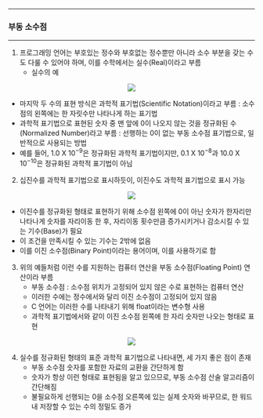 -----
### 부동 소수점
-----
1. 프로그래밍 언어는 부호있는 정수와 부호없는 정수뿐만 아니라 소수 부분을 갖는 수도 다룰 수 있어야 하며, 이를 수학에서는 실수(Real)이라고 부름
   - 실수의 예
<div align="center">
<img src="https://github.com/user-attachments/assets/a21def88-a7c3-4868-bbc0-f8cfbcb69d07">
</div>

  - 마지막 두 수의 표현 방식은 과학적 표기법(Scientific Notation)이라고 부름 : 소수점의 왼쪽에는 한 자릿수만 나타나게 하는 표기법
  - 과학적 표기법으로 표현된 숫자 중 맨 앞에 0이 나오지 않는 것을 정규화된 수(Normalized Number)라고 부름 : 선행하는 0이 없는 부동 소수점 표기법으로, 일반적으로 사용되는 방법
  - 예를 들어, 1.0 X $10^{-9}$은 정규화된 과학적 표기법이지만, 0.1 X $10^{-8}$과 10.0 X $10^{-10}$은 정규화된 과학적 표기법이 아님

2. 십진수를 과학적 표기법으로 표시하듯이, 이진수도 과학적 표기법으로 표시 가능
<div align="center">
<img src="https://github.com/user-attachments/assets/a44b9ff4-a716-4acd-971e-e9536cfdf247">
</div>

   - 이진수를 정규화된 형태로 표현하기 위해 소수점 왼쪽에 0이 아닌 숫자가 한자리만 나타나게 숫자를 자리이동 한 후, 자리이동 횟수만큼 증가시키거나 감소시킬 수 있는 기수(Base)가 필요
   - 이 조건을 만족시킬 수 있는 기수는 2밖에 없음
   - 이를 이진 소수점(Binary Point)이라는 용어이며, 이를 사용하기로 함

3. 위의 예들처럼 이런 수를 지원하는 컴퓨터 연산을 부동 소수점(Floating Point) 연산이라 부름
   - 부동 소수점 : 소수점 위치가 고정되어 있지 않은 수로 표현하는 컴퓨터 연산
   - 이러한 수에는 정수에서와 달리 이진 소수점이 고정되어 있지 않음
   - C 언어는 이러한 수를 나타내기 위해 float이라는 변수형 사용
   - 과학적 표기법에서와 같이 이진 소수점 왼쪽에 한 자리 숫자만 나오는 형태로 표현
<div align="center">
<img src="https://github.com/user-attachments/assets/f03a41cd-f24f-4287-a6a1-7fcbdc9b2148">
</div>

4. 실수를 정규화된 형태의 표준 과학적 표기법으로 나타내면, 세 가지 좋은 점이 존재
   - 부동 소수점 숫자를 포함한 자료의 교환을 간단하게 함
   - 숫자가 항상 이런 형태로 표현됨을 알고 있으므로, 부동 소수점 산술 알고리즘이 간단해짐
   - 불필요하게 선행되는 0을 소수점 오른쪽에 있는 실제 숫자와 바꾸므로, 한 워드 내 저장할 수 있는 수의 정밀도 증가
